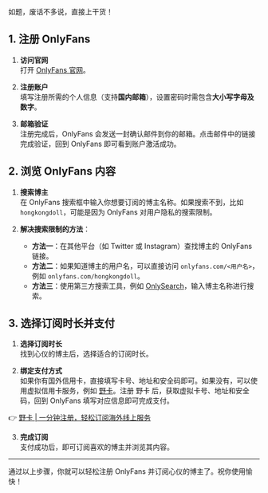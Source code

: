 如题，废话不多说，直接上干货！

## 1. 注册 OnlyFans

1. **访问官网**  
   打开 [OnlyFans 官网](https://onlyfans.com/)。

2. **注册账户**  
   填写注册所需的个人信息（支持**国内邮箱**），设置密码时需包含**大小写字母及数字**。

3. **邮箱验证**  
   注册完成后，OnlyFans 会发送一封确认邮件到你的邮箱。点击邮件中的链接完成验证，回到 OnlyFans 即可看到账户激活成功。

## 2. 浏览 OnlyFans 内容

1. **搜索博主**  
   在 OnlyFans 搜索框中输入你想要订阅的博主名称。如果搜索不到，比如 `hongkongdoll`，可能是因为 OnlyFans 对用户隐私的搜索限制。

2. **解决搜索限制的方法**：
   - **方法一**：在其他平台（如 Twitter 或 Instagram）查找博主的 OnlyFans 链接。
   - **方法二**：如果知道博主的用户名，可以直接访问 `onlyfans.com/<用户名>`，例如 `onlyfans.com/hongkongdoll`。
   - **方法三**：使用第三方搜索工具，例如 [OnlySearch](https://onlysearch.co/)，输入博主名称进行搜索。

## 3. 选择订阅时长并支付

1. **选择订阅时长**  
   找到心仪的博主后，选择适合的订阅时长。

2. **绑定支付方式**  
   如果你有国外信用卡，直接填写卡号、地址和安全码即可。如果没有，可以使用虚拟信用卡服务，例如 [野卡](https://bit.ly/bewildcard)。注册 野卡 后，获取虚拟卡号、地址和安全码，回到 OnlyFans 填写对应信息即可完成支付。

👉 [野卡 | 一分钟注册，轻松订阅海外线上服务](https://bit.ly/bewildcard)

3. **完成订阅**  
   支付成功后，即可订阅喜欢的博主并浏览其内容。

---

通过以上步骤，你就可以轻松注册 OnlyFans 并订阅心仪的博主了。祝你使用愉快！